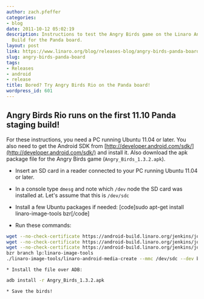```yaml
---
author: zach.pfeffer
categories:
- blog
date: 2011-10-12 05:02:19
description: Instructions to test the Angry Birds game on the Linaro Android Evaluation
  Build for the Panda board.
layout: post
link: https://www.linaro.org/blog/releases-blog/angry-birds-panda-board/
slug: angry-birds-panda-board
tags:
- Releases
- android
- release
title: Bored? Try Angry Birds Rio on the Panda board!
wordpress_id: 601
---
```


## Angry Birds Rio runs on the first 11.10 Panda staging build!

For these instructions, you need a PC running Ubuntu 11.04 or later. You also need to get the Android SDK from [http://developer.android.com/sdk/](http://developer.android.com/sdk/) and install it. Also download the apk package file for the Angry Birds game (`Angry_Birds_1.3.2.apk`).


  * Insert an SD card in a reader connected to your PC running Ubuntu 11.04 or later.

  * In a console type `dmesg` and note which `/dev` node the SD card was installed at. Let's assume that this is `/dev/sdc`

  * Install a few Ubuntu packages if needed:
[code]sudo apt-get install linaro-image-tools bzr[/code]


  * Run these commands:
  
```bash 
wget --no-check-certificate https://android-build.linaro.org/jenkins/job/linaro-android_staging-panda-11.10-release/1/artifact/build/out/target/product/pandaboard/boot.tar.bz2
wget --no-check-certificate https://android-build.linaro.org/jenkins/job/linaro-android_staging-panda-11.10-release/1/artifact/build/out/target/product/pandaboard/system.tar.bz2
wget --no-check-certificate https://android-build.linaro.org/jenkins/job/linaro-android_staging-panda-11.10-release/1/artifact/build/out/target/product/pandaboard/userdata.tar.bz2
bzr branch lp:linaro-image-tools
./linaro-image-tools/linaro-android-media-create --mmc /dev/sdc --dev beagle --system system.tar.bz2 --userdata  userdata.tar.bz2 --boot boot.tar.bz2

```

    * Install the file over ADB:
    
```bash    
adb install -r Angry_Birds_1.3.2.apk
```

    * Save the birds!